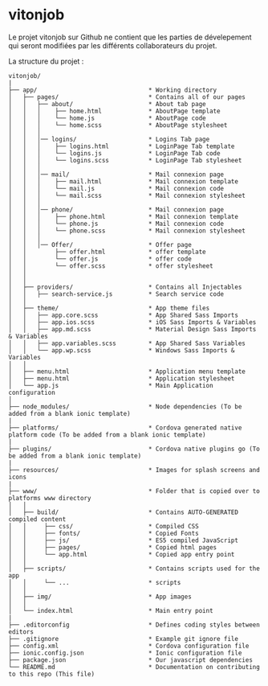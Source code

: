 # vitonjob

Le projet vitonjob sur Github ne contient que les parties de dévelepement qui seront modifiées par les différents
collaborateurs du projet.

La structure du projet :
  
  `vitonjob/`  
`|`  
`├── app/                               * Working directory`  
`│   ├── pages/                         * Contains all of our pages`  
`│   │   ├── about/                     * About tab page`  
`│   │   │    ├── home.html             * AboutPage template`  
`│   │   │    └── home.js               * AboutPage code`  
`│   │   │    └── home.scss             * AboutPage stylesheet`  
`│   │   │`  
`│   │   │── logins/                    * Logins Tab page`  
`│   │   │    ├── logins.html           * LoginPage Tab template`  
`│   │   │    └── logins.js             * LoginPage Tab code`  
`│   │   │    └── logins.scss           * LoginPage Tab stylesheet`  
`│   │   │`  
`│   │   │── mail/                      * Mail connexion page`  
`│   │   │    ├── mail.html             * Mail connexion template`  
`│   │   │    └── mail.js               * Mail connexion code`  
`│   │   │    └── mail.scss             * Mail connexion stylesheet`  
`│   │   │`  
`│   │   │── phone/                     * Mail connexion page`  
`│   │   │    ├── phone.html            * Mail connexion template`  
`│   │   │    └── phone.js              * Mail connexion code`  
`│   │   │    └── phone.scss            * Mail connexion stylesheet`  
`│   │   │`  
`│   │   │── Offer/                     * Offer page`  
`│   │        ├── offer.html            * offer template`  
`│   │        └── offer.js              * offer code`  
`│   │        └── offer.scss            * offer stylesheet`  
`│   │`  
`│   │`  
`│   ├── providers/                     * Contains all Injectables`  
`│   │   ├── search-service.js          * Search service code`  
`│   │`  
`│   ├── theme/                         * App theme files`  
`│   │   ├── app.core.scss              * App Shared Sass Imports`  
`│   │   ├── app.ios.scss               * iOS Sass Imports & Variables`  
`│   │   ├── app.md.scss                * Material Design Sass Imports & Variables`  
`│   │   ├── app.variables.scss         * App Shared Sass Variables`  
`│   │   └── app.wp.scss                * Windows Sass Imports & Variables`  
`│   │`  
`│   ├── menu.html                      * Application menu template`  
`│   ├── menu.html                      * Application stylesheet`  
`│   └── app.js                         * Main Application configuration`  
`│`  
`├── node_modules/                      * Node dependencies (To be added from a blank ionic template)`  
`|`  
`├── platforms/                         * Cordova generated native platform code (To be added from a blank ionic template)`  
`|`  
`├── plugins/                           * Cordova native plugins go (To be added from a blank ionic template)`  
`|`  
`├── resources/                         * Images for splash screens and icons`  
`|`  
`├── www/                               * Folder that is copied over to platforms www directory`  
`│   │`  
`│   ├── build/                         * Contains AUTO-GENERATED compiled content`  
`│   │     ├── css/                     * Compiled CSS`  
`│   │     ├── fonts/                   * Copied Fonts`  
`│   │     ├── js/                      * ES5 compiled JavaScript`  
`│   │     ├── pages/                   * Copied html pages`  
`│   │     └── app.html                 * Copied app entry point`  
`│   │`  
`│   ├── scripts/                       * Contains scripts used for the app`  
`│   │     └── ...                      * scripts`  
`│   │`  
`│   ├── img/                           * App images`  
`│   │`  
`│   └── index.html                     * Main entry point`  
`|`  
`├── .editorconfig                      * Defines coding styles between editors`  
`├── .gitignore                         * Example git ignore file`  
`├── config.xml                         * Cordova configuration file`  
`├── ionic.config.json                  * Ionic configuration file`  
`├── package.json                       * Our javascript dependencies`  
`└── README.md                          * Documentation on contributing to this repo (This file)`  
